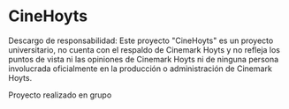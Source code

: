 # CineHoyts

Descargo de responsabilidad: Este proyecto "CineHoyts" es un proyecto universitario, no cuenta con el respaldo de Cinemark Hoyts y no refleja los puntos de vista ni las opiniones de Cinemark Hoyts ni de ninguna persona involucrada oficialmente en la producción o administración de Cinemark Hoyts.

Proyecto realizado en grupo